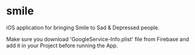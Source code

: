 # smile
iOS application for bringing Smile to Sad &amp; Depressed people.


Make sure you download 'GoogleService-Info.plist' file from Firebase and add it in your Project before running the App. 
